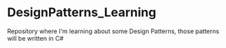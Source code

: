 # DesignPatterns_Learning

Repository where I'm learning about some Design Patterns, those patterns will be written in C#